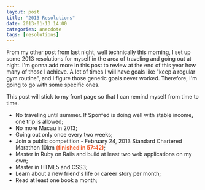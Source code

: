 ```yaml
---
layout: post
title: "2013 Resolutions"
date: 2013-01-13 14:00
categories: anecdote
tags: [resolutions]
---
```


From my other post from last night, well technically this morning, I set up some 2013 resolutions for myself in the area of traveling and going out at night. I'm gonna add more in this post to review at the end of this year how many of those I achieve. A lot of times I will have goals like "keep a regular gym routine", and I figure those generic goals never worked. Therefore, I'm going to go with some specific ones.

This post will stick to my front page so that I can remind myself from time to time.

* No traveling until summer. If Sponfed is doing well with stable income, one trip is allowed;
* No more Macau in 2013;
* Going out only once every two weeks;
* Join a public competition - February 24, 2013 Standard Chartered Marathon 10km <span style="color: #f15a29; font-weight: bold">(finished in 57:42)</span>;
* Master in Ruby on Rails and build at least two web applications on my own;
* Master in HTML5 and CSS3;
* Learn about a new friend's life or career story per month;
* Read at least one book a month;
